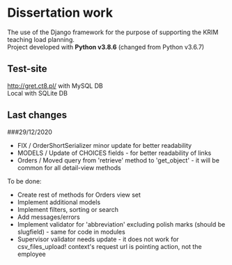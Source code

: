 # Dissertation work

The use of the Django framework for the purpose of supporting the KRIM teaching load planning.\
Project developed with **Python v3.8.6** (changed from Python v3.6.7)

## Test-site

http://gret.ct8.pl/ with MySQL DB\
Local with SQLite DB

## Last changes
###29/12/2020

- FIX / OrderShortSerializer minor update for better readability
- MODELS / Update of CHOICES fields - for better readability of links
- Orders / Moved query from 'retrieve' method to 'get_object' - it will be common for all detail-view methods

To be done:

- Create rest of methods for Orders view set
- Implement additional models
- Implement filters, sorting or search
- Add messages/errors
- Implement validator for 'abbreviation' excluding polish marks (should be slugfield) - same for code in modules
- Supervisor validator needs update - it does not work for csv_files_upload! 
context's request url is pointing action, not the employee
